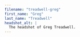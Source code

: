 ```yaml
---
filename: "treadwell-greg"
first_name: "Greg"
last_name: "Treadwell"
headshot_alt: |
  The headshot of Greg Treadwell.
---
```


